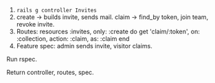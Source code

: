 1. `rails g controller Invites`
2. create -> builds invite, sends mail.
   claim -> find_by token, join team, revoke invite.
3. Routes:
   resources :invites, only: :create do
     get 'claim/:token', on: :collection, action: :claim, as: :claim
   end
4. Feature spec: admin sends invite, visitor claims.

Run rspec.

Return controller, routes, spec.